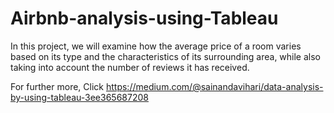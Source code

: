 # Airbnb-analysis-using-Tableau
In this project, we will examine how the average price of a room varies based on its type and the characteristics of its surrounding area, while also taking into account the number of reviews it has received.

For further more, Click https://medium.com/@sainandavihari/data-analysis-by-using-tableau-3ee365687208
